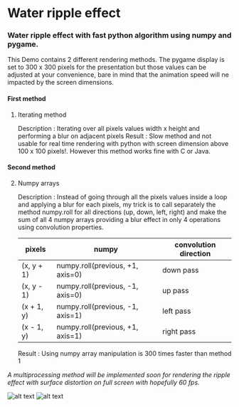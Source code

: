 # Water ripple effect

### Water ripple effect with fast python algorithm using numpy and pygame.

This Demo contains 2 different rendering methods.
The pygame display is set to 300 x 300 pixels for the presentation but those values can be adjusted at your convenience, bare
in mind that the animation speed will ne impacted by the screen dimensions.

#### First method 
1. Iterating method 

   Description : Iterating over all pixels values width x height and performing a blur on adjacent pixels
   Result : Slow method and not usable for real time rendering with python with screen dimension above 100 x 100 pixels!.
   However this method works fine with C or Java.
   
#### Second method
2. Numpy arrays

   Description : Instead of going through all the pixels values inside a loop and applying a blur for each pixels, 
   my trick is to call separately the method numpy.roll for all directions (up, down, left, right) and make the sum of all 4 numpy          arrays providing a blur effect in only 4 operations using convolution properties.  
   
   pixels             | numpy                            |   convolution direction 
   -------------------|----------------------------------|------------------------
   (x, y + 1)         | numpy.roll(previous, +1, axis=0) |    down pass
   (x, y - 1)         | numpy.roll(previous, -1, axis=0) |    up pass
   (x + 1, y)         | numpy.roll(previous, -1, axis=1) |    left pass
   (x - 1, y)         | numpy.roll(previous, +1, axis=1) |    right pass

   Result : Using numpy array manipulation is 300 times faster than method 1

_A multiprocessing method will be implemented soon for rendering the ripple effect with surface distortion on 
full screen with hopefully 60 fps._ 

![alt text](https://github.com/yoyoberenguer/WaterRippleEffect/blob/master/RippleEffect.gif)
![alt text](https://github.com/yoyoberenguer/WaterRippleEffect/blob/master/RippleEffect1.gif)
